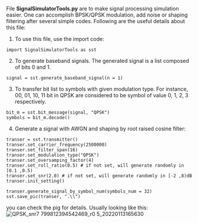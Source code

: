 File **SignalSimulatorTools.py** are to make signal processing simulation easier. One can accomplish BPSK/QPSK modulation, add noise or shaping filtering after several simple codes. Following are the useful details about this file:

1. To use this file, use the import code:

`import SignalSimulatorTools as sst`

2. To generate baseband signals. The generated signal is a list composed of bits 0 and 1.

`signal = sst.generate_baseband_signal(n = 1)`

3. To transfer bit list to symbols with given modulation type. For instance, 00, 01, 10, 11 bit in QPSK are considered to be symbol of value 0, 1, 2, 3 respectively.

```
bit_m = sst.bit_message(signal, "QPSK")
symbols = bit_m.decode()
```

4. Generate a signal with AWGN and shaping by root raised cosine filter:
```
transer = sst.transmitter()
transer.set_carrier_frequency(2500000)
transer.set_filter_span(16)
transer.set_modulation_type("QPSK")
transer.set_oversamping_factor(4)
transer.set_roll_ratio(0.5) # if not set, will generate randomly in [0.1 ,0.5)
transer.set_snr(2.0) # if not set, will generate randomly in [-2 ,8)dB
transer.init_setting()

transer.generate_signal_by_symbol_num(symbols_num = 32)
sst.save_pic(transer, ".\\")
```
you can check the pig for details. Usually looking like this:
![QPSK_snr7 799812394542469_r0 5_20220113165630](https://user-images.githubusercontent.com/48830288/149298047-239bc388-592a-4fd2-9d42-ff6008650f11.jpg)
